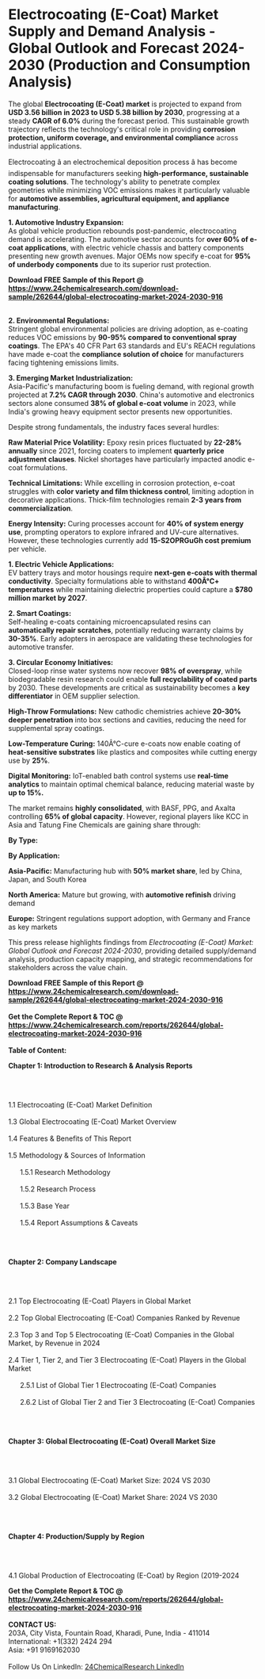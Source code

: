 <h1>Electrocoating (E-Coat) Market Supply and Demand Analysis - Global Outlook and Forecast 2024-2030 (Production and Consumption Analysis)</h1><p>The global <strong>Electrocoating (E-Coat) market</strong> is projected to expand from <strong>USD 3.56 billion in 2023 to USD 5.38 billion by 2030</strong>, progressing at a steady <strong>CAGR of 6.0%</strong> during the forecast period. This sustainable growth trajectory reflects the technology's critical role in providing <strong>corrosion protection, uniform coverage, and environmental compliance</strong> across industrial applications.</p><p>Electrocoating â an electrochemical deposition process â has become indispensable for manufacturers seeking <strong>high-performance, sustainable coating solutions</strong>. The technology's ability to penetrate complex geometries while minimizing VOC emissions makes it particularly valuable for <strong>automotive assemblies, agricultural equipment, and appliance manufacturing</strong>.</p><p><strong>1. Automotive Industry Expansion:</strong><br>
As global vehicle production rebounds post-pandemic, electrocoating demand is accelerating. The automotive sector accounts for <strong>over 60% of e-coat applications</strong>, with electric vehicle chassis and battery components presenting new growth avenues. Major OEMs now specify e-coat for <strong>95% of underbody components</strong> due to its superior rust protection.</p><div><b>Download FREE Sample of this Report @ 
            <a href="https://www.24chemicalresearch.com/download-sample/262644/global-electrocoating-market-2024-2030-916">
            https://www.24chemicalresearch.com/download-sample/262644/global-electrocoating-market-2024-2030-916</a></b></div><br><p><strong>2. Environmental Regulations:</strong><br>
Stringent global environmental policies are driving adoption, as e-coating reduces VOC emissions by <strong>90-95% compared to conventional spray coatings</strong>. The EPA's 40 CFR Part 63 standards and EU's REACH regulations have made e-coat the <strong>compliance solution of choice</strong> for manufacturers facing tightening emissions limits.</p><p><strong>3. Emerging Market Industrialization:</strong><br>
Asia-Pacific's manufacturing boom is fueling demand, with regional growth projected at <strong>7.2% CAGR through 2030</strong>. China's automotive and electronics sectors alone consumed <strong>38% of global e-coat volume</strong> in 2023, while India's growing heavy equipment sector presents new opportunities.</p><p>Despite strong fundamentals, the industry faces several hurdles:</p><p><strong>Raw Material Price Volatility:</strong> Epoxy resin prices fluctuated by <strong>22-28% annually</strong> since 2021, forcing coaters to implement <strong>quarterly price adjustment clauses</strong>. Nickel shortages have particularly impacted anodic e-coat formulations.</p><p><strong>Technical Limitations:</strong> While excelling in corrosion protection, e-coat struggles with <strong>color variety and film thickness control</strong>, limiting adoption in decorative applications. Thick-film technologies remain <strong>2-3 years from commercialization</strong>.</p><p><strong>Energy Intensity:</strong> Curing processes account for <strong>40% of system energy use</strong>, prompting operators to explore infrared and UV-cure alternatives. However, these technologies currently add <strong>15-S2OPRGuGh cost premium</strong> per vehicle.</p><p><strong>1. Electric Vehicle Applications:</strong><br>
EV battery trays and motor housings require <strong>next-gen e-coats with thermal conductivity</strong>. Specialty formulations able to withstand <strong>400Â°C+ temperatures</strong> while maintaining dielectric properties could capture a <strong>$780 million market by 2027</strong>.</p><p><strong>2. Smart Coatings:</strong><br>
Self-healing e-coats containing microencapsulated resins can <strong>automatically repair scratches</strong>, potentially reducing warranty claims by <strong>30-35%</strong>. Early adopters in aerospace are validating these technologies for automotive transfer.</p><p><strong>3. Circular Economy Initiatives:</strong><br>
Closed-loop rinse water systems now recover <strong>98% of overspray</strong>, while biodegradable resin research could enable <strong>full recyclability of coated parts</strong> by 2030. These developments are critical as sustainability becomes a <strong>key differentiator</strong> in OEM supplier selection.</p><p><strong>High-Throw Formulations:</strong> New cathodic chemistries achieve <strong>20-30% deeper penetration</strong> into box sections and cavities, reducing the need for supplemental spray coatings.</p><p><strong>Low-Temperature Curing:</strong> 140Â°C-cure e-coats now enable coating of <strong>heat-sensitive substrates</strong> like plastics and composites while cutting energy use by <strong>25%</strong>.</p><p><strong>Digital Monitoring:</strong> IoT-enabled bath control systems use <strong>real-time analytics</strong> to maintain optimal chemical balance, reducing material waste by <strong>up to 15%.</strong></p><p>The market remains <strong>highly consolidated</strong>, with BASF, PPG, and Axalta controlling <strong>65% of global capacity</strong>. However, regional players like KCC in Asia and Tatung Fine Chemicals are gaining share through:</p><p><strong>By Type:</strong></p><p><strong>By Application:</strong></p><p><strong>Asia-Pacific:</strong> Manufacturing hub with <strong>50% market share</strong>, led by China, Japan, and South Korea</p><p><strong>North America:</strong> Mature but growing, with <strong>automotive refinish</strong> driving demand</p><p><strong>Europe:</strong> Stringent regulations support adoption, with Germany and France as key markets</p><p>This press release highlights findings from <em>Electrocoating (E-Coat) Market: Global Outlook and Forecast 2024-2030</em>, providing detailed supply/demand analysis, production capacity mapping, and strategic recommendations for stakeholders across the value chain.</p><div><b>Download FREE Sample of this Report @ 
            <a href="https://www.24chemicalresearch.com/download-sample/262644/global-electrocoating-market-2024-2030-916">
            https://www.24chemicalresearch.com/download-sample/262644/global-electrocoating-market-2024-2030-916</a></b></div><br><div><b>Get the Complete Report & TOC @ 
            <a href="https://www.24chemicalresearch.com/reports/262644/global-electrocoating-market-2024-2030-916">
            https://www.24chemicalresearch.com/reports/262644/global-electrocoating-market-2024-2030-916</a></b></div><br>
            <b>Table of Content:</b><p><p><strong>Chapter 1: Introduction to Research &amp; Analysis Reports</strong></p><br />
<br />
<p>1.1 Electrocoating (E-Coat) Market Definition<br /><br />
1.3 Global Electrocoating (E-Coat) Market Overview<br /><br />
1.4 Features &amp; Benefits of This Report<br /><br />
1.5 Methodology &amp; Sources of Information<br /><br />
&nbsp;&nbsp;&nbsp;&nbsp;&nbsp; 1.5.1 Research Methodology<br /><br />
&nbsp;&nbsp;&nbsp;&nbsp;&nbsp; 1.5.2 Research Process<br /><br />
&nbsp;&nbsp;&nbsp;&nbsp;&nbsp; 1.5.3 Base Year<br /><br />
&nbsp;&nbsp;&nbsp;&nbsp;&nbsp; 1.5.4 Report Assumptions &amp; Caveats</p><br />
<br />
<p><strong>Chapter 2: Company Landscape</strong></p><br />
<br />
<p>2.1 Top Electrocoating (E-Coat) Players in Global Market<br /><br />
2.2 Top Global Electrocoating (E-Coat) Companies Ranked by Revenue<br /><br />
2.3 Top 3 and Top 5 Electrocoating (E-Coat) Companies in the Global Market, by Revenue in 2024<br /><br />
2.4 Tier 1, Tier 2, and Tier 3 Electrocoating (E-Coat) Players in the Global Market<br /><br />
&nbsp;&nbsp;&nbsp;&nbsp;&nbsp; 2.5.1 List of Global Tier 1 Electrocoating (E-Coat) Companies<br /><br />
&nbsp;&nbsp;&nbsp;&nbsp;&nbsp; 2.6.2 List of Global Tier 2 and Tier 3 Electrocoating (E-Coat) Companies</p><br />
<br />
<p><strong>Chapter 3: Global Electrocoating (E-Coat) Overall Market Size</strong></p><br />
<br />
<p>3.1 Global Electrocoating (E-Coat) Market Size: 2024 VS 2030<br /><br />
3.2 Global Electrocoating (E-Coat) Market Share: 2024 VS 2030</p><br />
<br />
<p><strong>Chapter 4: Production/Supply by Region</strong></p><br />
<br />
<p>4.1 Global Production of Electrocoating (E-Coat) by Region (2019-2024</p><div><b>Get the Complete Report & TOC @ 
            <a href="https://www.24chemicalresearch.com/reports/262644/global-electrocoating-market-2024-2030-916">
            https://www.24chemicalresearch.com/reports/262644/global-electrocoating-market-2024-2030-916</a></b></div><br><b>CONTACT US:</b><br>
            203A, City Vista, Fountain Road, Kharadi, Pune, India - 411014<br>
            International: +1(332) 2424 294<br>
            Asia: +91 9169162030 <br><br>
            Follow Us On LinkedIn: <a href="https://www.linkedin.com/company/24chemicalresearch/">24ChemicalResearch LinkedIn</a>